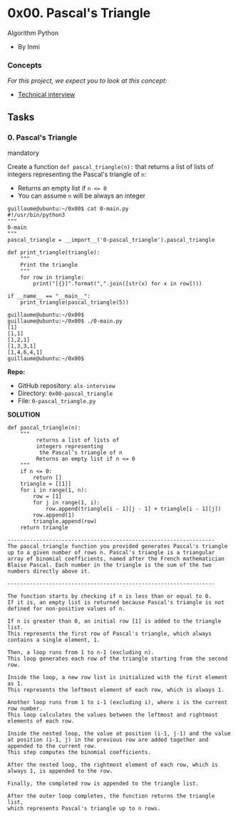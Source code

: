 0x00. Pascal's Triangle
=======================

Algorithm Python

- By Inmi

### Concepts

*For this project, we expect you to look at this concept:*

- [Technical interview](https://alx-intranet.hbtn.io/concepts/100005)

Tasks
-----

### 0\. Pascal's Triangle

mandatory

Create a function `def pascal_triangle(n):` that returns a list of lists of integers representing the Pascal's triangle of `n`:

- Returns an empty list if `n <= 0`
- You can assume `n` will be always an integer

```
guillaume@ubuntu:~/0x00$ cat 0-main.py
#!/usr/bin/python3
"""
0-main
"""
pascal_triangle = __import__('0-pascal_triangle').pascal_triangle

def print_triangle(triangle):
    """
    Print the triangle
    """
    for row in triangle:
        print("[{}]".format(",".join([str(x) for x in row])))

if __name__ == "__main__":
    print_triangle(pascal_triangle(5))

guillaume@ubuntu:~/0x00$
guillaume@ubuntu:~/0x00$ ./0-main.py
[1]
[1,1]
[1,2,1]
[1,3,3,1]
[1,4,6,4,1]
guillaume@ubuntu:~/0x00$

```

**Repo:**

- GitHub repository: `alx-interview`
- Directory: `0x00-pascal_triangle`
- File: `0-pascal_triangle.py`

**SOLUTION**

```
def pascal_triangle(n):
    """
         returns a list of lists of
         integers representing
          the Pascal’s triangle of n
         Returns an empty list if n <= 0
    """
    if n <= 0:
        return []
    triangle = [[1]]
    for i in range(1, n):
        row = [1]
        for j in range(1, i):
            row.append(triangle[i - 1][j - 1] + triangle[i - 1][j])
        row.append(1)
        triangle.append(row)
    return triangle

-----------------------------------------------------------------
The pascal_triangle function you provided generates Pascal's triangle up to a given number of rows n. Pascal's triangle is a triangular array of binomial coefficients, named after the French mathematician Blaise Pascal. Each number in the triangle is the sum of the two numbers directly above it.

-----------------------------------------------------------------

The function starts by checking if n is less than or equal to 0.
If it is, an empty list is returned because Pascal's triangle is not defined for non-positive values of n.

If n is greater than 0, an initial row [1] is added to the triangle list.
This represents the first row of Pascal's triangle, which always contains a single element, 1.

Then, a loop runs from 1 to n-1 (excluding n).
This loop generates each row of the triangle starting from the second row.

Inside the loop, a new row list is initialized with the first element as 1.
This represents the leftmost element of each row, which is always 1.

Another loop runs from 1 to i-1 (excluding i), where i is the current row number.
This loop calculates the values between the leftmost and rightmost elements of each row.

Inside the nested loop, the value at position (i-1, j-1) and the value
at position (i-1, j) in the previous row are added together and appended to the current row.
This step computes the binomial coefficients.

After the nested loop, the rightmost element of each row, which is always 1, is appended to the row.

Finally, the completed row is appended to the triangle list.

After the outer loop completes, the function returns the triangle list,
which represents Pascal's triangle up to n rows.

```

